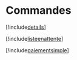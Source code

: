 # Commandes

[!include[details](commandes.details.autogen.md)]

[!include[listeenattente](commandes.listeenattente.autogen.md)]

[!include[paiementsimple](commandes.paiementsimple.autogen.md)]




